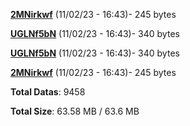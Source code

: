 [**2MNirkwf**](/data/2MNirkwf.txt) (11/02/23 - 16:43)- 245 bytes

[**UGLNf5bN**](/data/UGLNf5bN.txt) (11/02/23 - 16:43)- 340 bytes

[**UGLNf5bN**](/data/UGLNf5bN.txt) (11/02/23 - 16:43)- 340 bytes

[**2MNirkwf**](/data/2MNirkwf.txt) (11/02/23 - 16:43)- 245 bytes

**Total Datas**: 9458

**Total Size**: 63.58 MB / 63.6 MB
